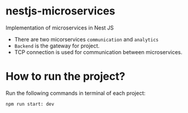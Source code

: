 # nestjs-microservices
Implementation of microservices in Nest JS

- There are two micorservices `communication` and `analytics`
- `Backend` is the gateway for project.
- TCP connection is used for communication between microservices.


# How to run the project?
Run the following commands in terminal of each project:

```
npm run start: dev
```
